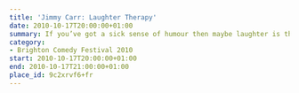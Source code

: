 ```yaml
---
title: 'Jimmy Carr: Laughter Therapy'
date: 2010-10-17T20:00:00+01:00
summary: If you’ve got a sick sense of humour then maybe laughter is the best medicine. <cite>Laughter Therapy</cite> is Jimmy’s ninth solo show. It’ll be an evening of none stop jokes, gags and banter.
category:
- Brighton Comedy Festival 2010
start: 2010-10-17T20:00:00+01:00
end: 2010-10-17T21:00:00+01:00
place_id: 9c2xrvf6+fr
---
```

